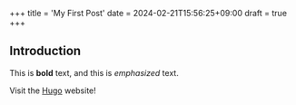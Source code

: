 +++
title = 'My First Post'
date = 2024-02-21T15:56:25+09:00
draft = true
+++
## Introduction

This is **bold** text, and this is *emphasized* text.

Visit the [Hugo](https://gohugo.io) website!